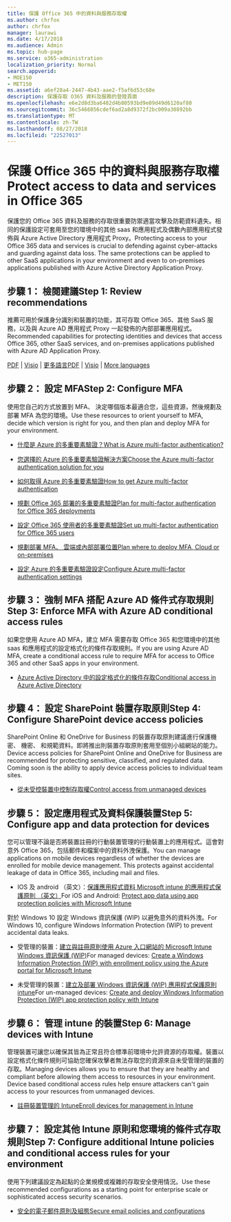 ```yaml
---
title: 保護 Office 365 中的資料與服務存取權
ms.author: chrfox
author: chrfox
manager: laurawi
ms.date: 4/17/2018
ms.audience: Admin
ms.topic: hub-page
ms.service: o365-administration
localization_priority: Normal
search.appverid:
- MOE150
- MET150
ms.assetid: a6ef28a4-2447-4b43-aae2-f5af6d53c68e
description: 保護存取 O365 資料及服務的登陸頁面
ms.openlocfilehash: e6e2d8d3ba6482d4b80593bd9e09d49d6120af80
ms.sourcegitcommit: 36c5466056cdef6ad2a8d9372f2bc009a30892bb
ms.translationtype: MT
ms.contentlocale: zh-TW
ms.lasthandoff: 08/27/2018
ms.locfileid: "22527013"
---
```

# <a name="protect-access-to-data-and-services-in-office-365"></a><span data-ttu-id="d4acd-103">保護 Office 365 中的資料與服務存取權</span><span class="sxs-lookup"><span data-stu-id="d4acd-103">Protect access to data and services in Office 365</span></span>

<span data-ttu-id="d4acd-p101">保護您的 Office 365 資料及服務的存取很重要防禦適當攻擊及防範資料遺失。相同的保護設定可套用至您的環境中的其他 saas 和應用程式及偶數內部應用程式發佈與 Azure Active Directory 應用程式 Proxy。</span><span class="sxs-lookup"><span data-stu-id="d4acd-p101">Protecting access to your Office 365 data and services is crucial to defending against cyber-attacks and guarding against data loss. The same protections can be applied to other SaaS applications in your environment and even to on-premises applications published with Azure Active Directory Application Proxy.</span></span>
  
## <a name="step-1-review-recommendations"></a><span data-ttu-id="d4acd-106">步驟 1： 檢閱建議</span><span class="sxs-lookup"><span data-stu-id="d4acd-106">Step 1: Review recommendations</span></span>

<span data-ttu-id="d4acd-107">推薦可用於保護身分識別和裝置的功能，其可存取 Office 365、其他 SaaS 服務，以及與 Azure AD 應用程式 Proxy 一起發佈的內部部署應用程式。</span><span class="sxs-lookup"><span data-stu-id="d4acd-107">Recommended capabilities for protecting identities and devices that access Office 365, other SaaS services, and on-premises applications published with Azure AD Application Proxy.</span></span>
  
<span data-ttu-id="d4acd-108">[PDF](https://go.microsoft.com/fwlink/p/?linkid=841656) | [Visio](https://go.microsoft.com/fwlink/p/?linkid=841657) | [更多語言](https://www.microsoft.com/download/details.aspx?id=55032)</span><span class="sxs-lookup"><span data-stu-id="d4acd-108">[PDF](https://go.microsoft.com/fwlink/p/?linkid=841656) | [Visio](https://go.microsoft.com/fwlink/p/?linkid=841657) | [More languages](https://www.microsoft.com/download/details.aspx?id=55032)</span></span>
  
## <a name="step-2-configure-mfa"></a><span data-ttu-id="d4acd-109">步驟 2： 設定 MFA</span><span class="sxs-lookup"><span data-stu-id="d4acd-109">Step 2: Configure MFA</span></span>

<span data-ttu-id="d4acd-110">使用您自己的方式放置到 MFA、 決定哪個版本最適合您，這些資源，然後規劃及部署 MFA 為您的環境。</span><span class="sxs-lookup"><span data-stu-id="d4acd-110">Use these resources to orient yourself to MFA, decide which version is right for you, and then plan and deploy MFA for your environment.</span></span>
  
- [<span data-ttu-id="d4acd-111">什麼是 Azure 的多重要素驗證？</span><span class="sxs-lookup"><span data-stu-id="d4acd-111">What is Azure multi-factor authentication?</span></span>](https://docs.microsoft.com/azure/multi-factor-authentication/multi-factor-authentication)
    
- [<span data-ttu-id="d4acd-112">您選擇的 Azure 的多重要素驗證解決方案</span><span class="sxs-lookup"><span data-stu-id="d4acd-112">Choose the Azure multi-factor authentication solution for you</span></span>](https://docs.microsoft.com/azure/multi-factor-authentication/multi-factor-authentication-get-started)
    
- [<span data-ttu-id="d4acd-113">如何取得 Azure 的多重要素驗證</span><span class="sxs-lookup"><span data-stu-id="d4acd-113">How to get Azure multi-factor authentication</span></span>](https://docs.microsoft.com/azure/multi-factor-authentication/multi-factor-authentication-versions-plans)
    
- [<span data-ttu-id="d4acd-114">規劃 Office 365 部署的多重要素驗證</span><span class="sxs-lookup"><span data-stu-id="d4acd-114">Plan for multi-factor authentication for Office 365 deployments</span></span>](https://support.office.com/article/043807b2-21db-4d5c-b430-c8a6dee0e6ba)
    
- [<span data-ttu-id="d4acd-115">設定 Office 365 使用者的多重要素驗證</span><span class="sxs-lookup"><span data-stu-id="d4acd-115">Set up multi-factor authentication for Office 365 users</span></span>](https://support.office.com/article/8f0454b2-f51a-4d9c-bcde-2c48e41621c6)
    
- [<span data-ttu-id="d4acd-116">規劃部署 MFA、 雲端或內部部署位置</span><span class="sxs-lookup"><span data-stu-id="d4acd-116">Plan where to deploy MFA, Cloud or on-premises</span></span>](https://docs.microsoft.com/azure/multi-factor-authentication/multi-factor-authentication-get-started)
    
- [<span data-ttu-id="d4acd-117">設定 Azure 的多重要素驗證設定</span><span class="sxs-lookup"><span data-stu-id="d4acd-117">Configure Azure multi-factor authentication settings</span></span>](https://docs.microsoft.com/azure/multi-factor-authentication/multi-factor-authentication-whats-next)
    
## <a name="step-3-enforce-mfa-with-azure-ad-conditional-access-rules"></a><span data-ttu-id="d4acd-118">步驟 3： 強制 MFA 搭配 Azure AD 條件式存取規則</span><span class="sxs-lookup"><span data-stu-id="d4acd-118">Step 3: Enforce MFA with Azure AD conditional access rules</span></span>

<span data-ttu-id="d4acd-119">如果您使用 Azure AD MFA，建立 MFA 需要存取 Office 365 和您環境中的其他 saas 和應用程式的設定格式化的條件存取規則。</span><span class="sxs-lookup"><span data-stu-id="d4acd-119">If you are using Azure AD MFA, create a conditional access rule to require MFA for access to Office 365 and other SaaS apps in your environment.</span></span>
  
- [<span data-ttu-id="d4acd-120">Azure Active Directory 中的設定格式化的條件存取</span><span class="sxs-lookup"><span data-stu-id="d4acd-120">Conditional access in Azure Active Directory</span></span>](https://docs.microsoft.com/azure/active-directory/active-directory-conditional-access-azure-portal)
    
## <a name="step-4-configure-sharepoint-device-access-policies"></a><span data-ttu-id="d4acd-121">步驟 4： 設定 SharePoint 裝置存取原則</span><span class="sxs-lookup"><span data-stu-id="d4acd-121">Step 4: Configure SharePoint device access policies</span></span>

<span data-ttu-id="d4acd-p102">SharePoint Online 和 OneDrive for Business 的裝置存取原則建議進行保護機密、 機密、 和規範資料。即將推出則裝置存取原則套用至個別小組網站的能力。</span><span class="sxs-lookup"><span data-stu-id="d4acd-p102">Device access policies for SharePoint Online and OneDrive for Business are recommended for protecting sensitive, classified, and regulated data. Coming soon is the ability to apply device access policies to individual team sites.</span></span>
  
- [<span data-ttu-id="d4acd-124">從未受控裝置中控制存取權</span><span class="sxs-lookup"><span data-stu-id="d4acd-124">Control access from unmanaged devices</span></span>](https://support.office.com/article/Control-access-from-unmanaged-devices-5ae550c4-bd20-4257-847b-5c20fb053622?ui=en-US&amp;rs=en-US&amp;ad=US)
    
## <a name="step-5-configure-app-and-data-protection-for-devices"></a><span data-ttu-id="d4acd-125">步驟 5： 設定應用程式及資料保護裝置</span><span class="sxs-lookup"><span data-stu-id="d4acd-125">Step 5: Configure app and data protection for devices</span></span>

<span data-ttu-id="d4acd-p103">您可以管理不論是否將裝置註冊的行動裝置管理的行動裝置上的應用程式。這會對意外 Office 365，包括郵件和檔案中的資料外洩保護。</span><span class="sxs-lookup"><span data-stu-id="d4acd-p103">You can manage applications on mobile devices regardless of whether the devices are enrolled for mobile device management. This protects against accidental leakage of data in Office 365, including mail and files.</span></span>
  
- <span data-ttu-id="d4acd-128">IOS 及 android （英文）：[保護應用程式資料 Microsoft intune 的應用程式保護原則 （英文）](https://docs.microsoft.com/intune-classic/deploy-use/protect-app-data-using-mobile-app-management-policies-with-microsoft-intune)</span><span class="sxs-lookup"><span data-stu-id="d4acd-128">For iOS and Android: [Protect app data using app protection policies with Microsoft Intune](https://docs.microsoft.com/intune-classic/deploy-use/protect-app-data-using-mobile-app-management-policies-with-microsoft-intune)</span></span>
    
<span data-ttu-id="d4acd-129">對於 Windows 10 設定 Windows 資訊保護 (WIP) 以避免意外的資料外洩。</span><span class="sxs-lookup"><span data-stu-id="d4acd-129">For Windows 10, configure Windows Information Protection (WIP) to prevent accidental data leaks.</span></span>
  
- <span data-ttu-id="d4acd-130">受管理的裝置：[建立與註冊原則使用 Azure 入口網站的 Microsoft Intune Windows 資訊保護 (WIP)](https://docs.microsoft.com/windows/threat-protection/windows-information-protection/create-wip-policy-using-intune-azure)</span><span class="sxs-lookup"><span data-stu-id="d4acd-130">For managed devices: [Create a Windows Information Protection (WIP) with enrollment policy using the Azure portal for Microsoft Intune](https://docs.microsoft.com/windows/threat-protection/windows-information-protection/create-wip-policy-using-intune-azure)</span></span>
    
- <span data-ttu-id="d4acd-131">未受管理的裝置：[建立及部署 Windows 資訊保護 (WIP) 應用程式保護原則 intune](https://docs.microsoft.com/intune/windows-information-protection-policy-create)</span><span class="sxs-lookup"><span data-stu-id="d4acd-131">For un-managed devices: [Create and deploy Windows Information Protection (WIP) app protection policy with Intune](https://docs.microsoft.com/intune/windows-information-protection-policy-create)</span></span>
    
## <a name="step-6-manage-devices-with-intune"></a><span data-ttu-id="d4acd-132">步驟 6： 管理 intune 的裝置</span><span class="sxs-lookup"><span data-stu-id="d4acd-132">Step 6: Manage devices with Intune</span></span>

<span data-ttu-id="d4acd-p104">管理裝置可讓您以確保其皆為正常且符合標準前環境中允許資源的存取權。裝置以設定格式化條件規則可協助您確保攻擊者無法存取您的資源來自未受管理的裝置的存取。</span><span class="sxs-lookup"><span data-stu-id="d4acd-p104">Managing devices allows you to ensure that they are healthy and compliant before allowing them access to resources in your environment. Device based conditional access rules help ensure attackers can't gain access to your resources from unmanaged devices.</span></span>
  
- [<span data-ttu-id="d4acd-135">註冊裝置管理的 Intune</span><span class="sxs-lookup"><span data-stu-id="d4acd-135">Enroll devices for management in Intune</span></span>](https://docs.microsoft.com/intune-classic/deploy-use/enroll-devices-in-microsoft-intune)
    
## <a name="step-7-configure-additional-intune-policies-and-conditional-access-rules-for-your-environment"></a><span data-ttu-id="d4acd-136">步驟 7： 設定其他 Intune 原則和您環境的條件式存取規則</span><span class="sxs-lookup"><span data-stu-id="d4acd-136">Step 7: Configure additional Intune policies and conditional access rules for your environment</span></span>

<span data-ttu-id="d4acd-137">使用下列建議設定為起點的企業規模或複雜的存取安全使用情況。</span><span class="sxs-lookup"><span data-stu-id="d4acd-137">Use these recommended configurations as a starting point for enterprise scale or sophisticated access security scenarios.</span></span>
  
- [<span data-ttu-id="d4acd-138">安全的電子郵件原則及組態</span><span class="sxs-lookup"><span data-stu-id="d4acd-138">Secure email policies and configurations</span></span>](https://docs.microsoft.com/azure/active-directory/secure-email-introduction)
    


